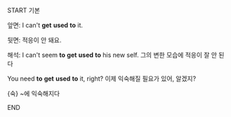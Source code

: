 START
기본

앞면:
I can't **get** **used** **to** it.

뒷면:
적응이 안 돼요.

해석:
I can't seem **to** **get** **used** **to** his new self.
그의 변한 모습에 적응이 잘 안 된다

You need **to** **get** **used** **to** it, right?
이제 익숙해질 필요가 있어, 알겠지?

{숙} ~에 익숙해지다
<!--ID: 1742958085493-->
END
